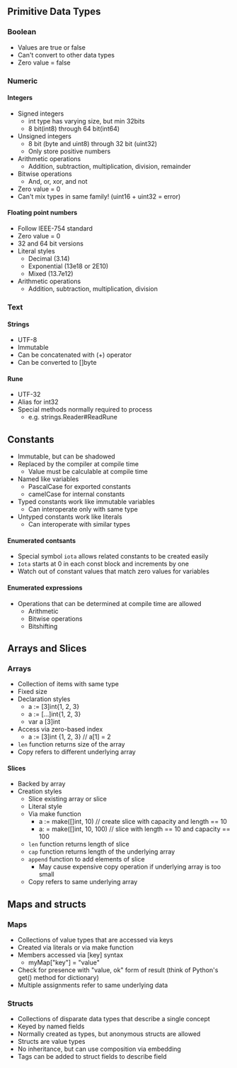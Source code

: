## Primitive Data Types
### Boolean
- Values are true or false
- Can't convert to other data types
- Zero value = false

### Numeric
#### Integers
- Signed integers
  - int type has varying size, but min 32bits
  - 8 bit(int8) through 64 bit(int64)
- Unsigned integers
  - 8 bit (byte and uint8) through 32 bit (uint32)
  - Only store positive numbers
- Arithmetic operations
  - Addition, subtraction, multiplication, division, remainder
- Bitwise operations
  - And, or, xor, and not
- Zero value = 0
- Can't mix types in same family! (uint16 + uint32 = error)

#### Floating point numbers
- Follow IEEE-754 standard
- Zero value = 0
- 32 and 64 bit versions
- Literal styles
  - Decimal (3.14)
  - Exponential (13e18 or 2E10)
  - Mixed (13.7e12)
- Arithmetic operations
  - Addition, subtraction, multiplication, division

### Text
#### Strings
- UTF-8
- Immutable
- Can be concatenated with (+) operator
- Can be converted to []byte
#### Rune
- UTF-32
- Alias for int32
- Special methods normally required to process
  - e.g. strings.Reader#ReadRune

## Constants
- Immutable, but can be shadowed
- Replaced by the compiler at compile time
  - Value must be calculable at compile time
- Named like variables
  - PascalCase for exported constants
  - camelCase for internal constants
- Typed constants work like immutable variables
  - Can interoperate only with same type
- Untyped constants work like literals
  - Can interoperate with similar types

#### Enumerated contsants
- Special symbol `iota` allows related constants to be created easily
- `Iota` starts at 0 in each const block and increments by one
- Watch out of constant values that match zero values for variables

#### Enumerated expressions
- Operations that can be determined at compile time are allowed
  - Arithmetic
  - Bitwise operations
  - Bitshifting

## Arrays and Slices
### Arrays
- Collection of items with same type
- Fixed size
- Declaration styles
  - a := [3]int{1, 2, 3}
  - a := [...]int{1, 2, 3}
  - var a [3]int
- Access via zero-based index
  - a := [3]int {1, 2, 3} // a[1] = 2
- `len` function returns size of the array
- Copy refers to different underlying array

#### Slices
- Backed by array
- Creation styles
  - Slice existing array or slice
  - Literal style
  - Via make function
    - a := make([]int, 10) // create slice with capacity and length == 10
    - a: = make([]int, 10, 100) // slice with length == 10 and capacity == 100
  - `len` function returns length of slice
  - `cap` function returns length of the underlying array
  - `append` function to add elements of slice
    - May cause expensive copy operation if underlying array is too small
  - Copy refers to same underlying array

## Maps and structs
### Maps
- Collections of value types that are accessed via keys
- Created via literals or via make function
- Members accessed via [key] syntax
  - myMap["key"] = "value"
- Check for presence with "value, ok" form of result (think of Python's get() method for dictionary)
- Multiple assignments refer to same underlying data

### Structs
- Collections of disparate data types that describe a single concept
- Keyed by named fields
- Normally created as types, but anonymous structs are allowed
- Structs are value types
- No inheritance, but can use composition via embedding
- Tags can be added to struct fields to describe field
